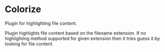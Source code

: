 # Colorize

Plugin for highlighting file content.

Plugin highlights file content based on the filename extension. If no highlighting method supported for given extension then it tries 
guess it by looking for file content.
